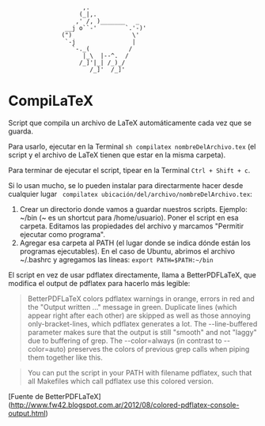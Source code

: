                                
                         ,.
                        (_|,.
                       ,' /, )_______   _
                    __j o``-'        `.'-)'
                   (")                 \' 
                    `-j                |
                      `-._(           /
                         |_\  |--^.  /
                        /_]'|_| /_)_/
                           /_]'  /_]'

                               

# CompiLaTeX
Script que compila un archivo de LaTeX automáticamente cada vez que se guarda.

Para usarlo, ejecutar en la Terminal `sh compilatex nombreDelArchivo.tex` (el script y el archivo de LaTeX tienen que estar en la misma carpeta).

Para terminar de ejecutar el script, tipear en la Terminal `Ctrl + Shift + c`.



Si lo usan mucho, se lo pueden instalar para directarmente hacer desde cualquier lugar ` compilatex ubicación/del/archivo/nombreDelArchivo.tex`:

 1. Crear un directorio donde vamos a guardar nuestros scripts. Ejemplo: ~/bin (~ es un shortcut para /home/usuario).
    Poner el script en esa carpeta. Editamos las propiedades del archivo y marcamos "Permitir ejecutar como programa".
 2. Agregar esa carpeta al PATH (el lugar donde se indica dónde están los programas ejecutables). En el caso de Ubuntu, abrimos el archivo ~/.bashrc y agregamos las líneas:
      `export PATH=$PATH:~/bin `


El script en vez de usar pdflatex directamente, llama a BetterPDFLaTeX, que modifica el output de pdflatex para hacerlo más legible:

> BetterPDFLaTeX colors pdflatex warnings in orange, errors in red and the "Output written ..." message in green.
> Duplicate lines (which appear right after each other) are skipped as well as those annoying only-bracket-lines, which pdflatex generates a lot.
> The --line-buffered parameter makes sure that the output is still "smooth" and not "laggy" due to buffering of grep.
> The --color=always (in contrast to --color=auto) preserves the colors of previous grep calls when piping them together like this.

> You can put the script in your PATH with filename pdflatex, such that all Makefiles which call pdflatex use this colored version.

[Fuente de BetterPDFLaTeX] (http://www.fw42.blogspot.com.ar/2012/08/colored-pdflatex-console-output.html)
